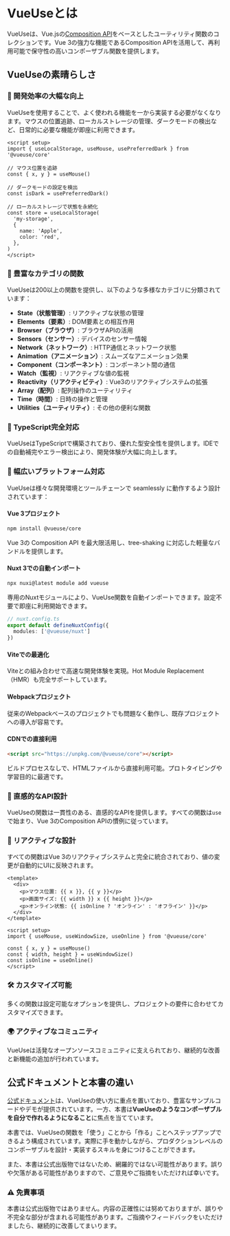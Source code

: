 # VueUseとは

VueUseは、Vue.jsの[Composition API](https://vuejs.org/guide/extras/composition-api-faq.html)をベースとしたユーティリティ関数のコレクションです。Vue 3の強力な機能であるComposition APIを活用して、再利用可能で保守性の高いコンポーザブル関数を提供します。

## VueUseの素晴らしさ

### 🎯 開発効率の大幅な向上

VueUseを使用することで、よく使われる機能を一から実装する必要がなくなります。マウスの位置追跡、ローカルストレージの管理、ダークモードの検出など、日常的に必要な機能が即座に利用できます。

```vue
<script setup>
import { useLocalStorage, useMouse, usePreferredDark } from '@vueuse/core'

// マウス位置を追跡
const { x, y } = useMouse()

// ダークモードの設定を検出
const isDark = usePreferredDark()

// ローカルストレージで状態を永続化
const store = useLocalStorage(
  'my-storage',
  {
    name: 'Apple',
    color: 'red',
  },
)
</script>
```

### 🔧 豊富なカテゴリの関数

VueUseは200以上の関数を提供し、以下のような多様なカテゴリに分類されています：

- **State（状態管理）**: リアクティブな状態の管理
- **Elements（要素）**: DOM要素との相互作用
- **Browser（ブラウザ）**: ブラウザAPIの活用
- **Sensors（センサー）**: デバイスのセンサー情報
- **Network（ネットワーク）**: HTTP通信とネットワーク状態
- **Animation（アニメーション）**: スムーズなアニメーション効果
- **Component（コンポーネント）**: コンポーネント間の通信
- **Watch（監視）**: リアクティブな値の監視
- **Reactivity（リアクティビティ）**: Vue3のリアクティブシステムの拡張
- **Array（配列）**: 配列操作のユーティリティ
- **Time（時間）**: 日時の操作と管理
- **Utilities（ユーティリティ）**: その他の便利な関数

### 🚀 TypeScript完全対応

VueUseはTypeScriptで構築されており、優れた型安全性を提供します。IDEでの自動補完やエラー検出により、開発体験が大幅に向上します。

### 📱 幅広いプラットフォーム対応

VueUseは様々な開発環境とツールチェーンで seamlessly に動作するよう設計されています：

#### Vue 3プロジェクト
```bash
npm install @vueuse/core
```
Vue 3の Composition API を最大限活用し、tree-shaking に対応した軽量なバンドルを提供します。

#### Nuxt 3での自動インポート
```bash
npx nuxi@latest module add vueuse
```
専用のNuxtモジュールにより、VueUse関数を自動インポートできます。設定不要で即座に利用開始できます。

```typescript
// nuxt.config.ts
export default defineNuxtConfig({
  modules: ['@vueuse/nuxt']
})
```

#### Viteでの最適化
Viteとの組み合わせで高速な開発体験を実現。Hot Module Replacement（HMR）も完全サポートしています。

#### Webpackプロジェクト
従来のWebpackベースのプロジェクトでも問題なく動作し、既存プロジェクトへの導入が容易です。

#### CDNでの直接利用
```html
<script src="https://unpkg.com/@vueuse/core"></script>
```
ビルドプロセスなしで、HTMLファイルから直接利用可能。プロトタイピングや学習目的に最適です。

### 🎨 直感的なAPI設計

VueUseの関数は一貫性のある、直感的なAPIを提供します。すべての関数は`use`で始まり、Vue 3のComposition APIの慣例に従っています。

### 🔄 リアクティブな設計

すべての関数はVue 3のリアクティブシステムと完全に統合されており、値の変更が自動的にUIに反映されます。

```vue
<template>
  <div>
    <p>マウス位置: {{ x }}, {{ y }}</p>
    <p>画面サイズ: {{ width }} x {{ height }}</p>
    <p>オンライン状態: {{ isOnline ? 'オンライン' : 'オフライン' }}</p>
  </div>
</template>

<script setup>
import { useMouse, useWindowSize, useOnline } from '@vueuse/core'

const { x, y } = useMouse()
const { width, height } = useWindowSize()
const isOnline = useOnline()
</script>
```

### 🛠️ カスタマイズ可能

多くの関数は設定可能なオプションを提供し、プロジェクトの要件に合わせてカスタマイズできます。

### 🌍 アクティブなコミュニティ

VueUseは活発なオープンソースコミュニティに支えられており、継続的な改善と新機能の追加が行われています。

## 公式ドキュメントと本書の違い

[公式ドキュメント](https://vueuse.org/)は、VueUseの使い方に重点を置いており、豊富なサンプルコードやデモが提供されています。一方、本書は**VueUseのようなコンポーザブルを自分で作れるようになること**に焦点を当てています。

本書では、VueUseの関数を「使う」ことから「作る」ことへステップアップできるよう構成されています。実際に手を動かしながら、プロダクションレベルのコンポーザブルを設計・実装するスキルを身につけることができます。

また、本書は公式出版物ではないため、網羅的ではない可能性があります。誤りや欠落がある可能性がありますので、ご意見やご指摘をいただければ幸いです。

### ⚠️ 免責事項

本書は公式出版物ではありません。内容の正確性には努めておりますが、誤りや不完全な部分が含まれる可能性があります。ご指摘やフィードバックをいただけましたら、継続的に改善してまいります。
